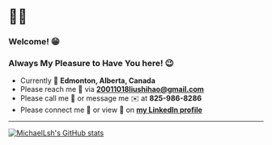 # :technologist:
###  Welcome! :grin:
### Always My Pleasure to Have You here! :wink: 

- Currently :round_pushpin: **Edmonton, Alberta, Canada**
- Please reach me :e-mail: via **20011018liushihao@gmail.com**
- Please call me :calling: or message me :envelope: at **825-986-8286**
- Please connect me :handshake: or view :eyes: on [**my LinkedIn profile**](https://www.linkedin.com/in/michael-liu-lsh20011018/)

---
[![MichaelLsh's GitHub stats](https://github-readme-stats.vercel.app/api?username=MichaelLsh&show_icons=true&theme=transparent )](https://github.com/MichaelLsh/github-readme-stats)
